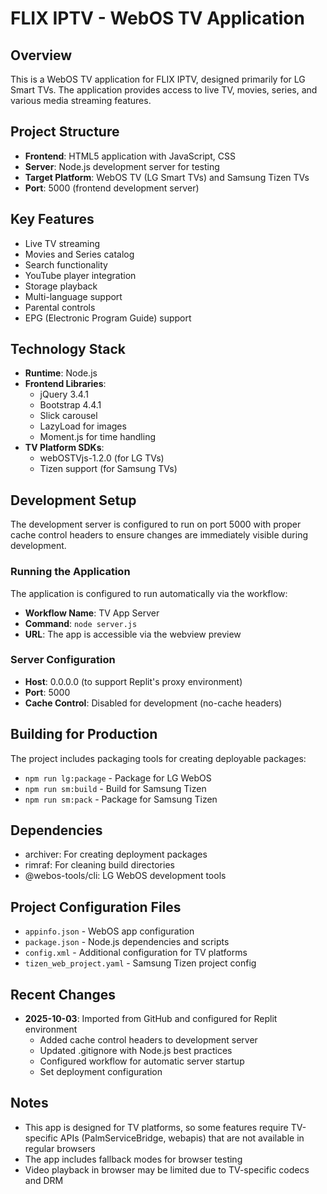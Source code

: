 # FLIX IPTV - WebOS TV Application

## Overview
This is a WebOS TV application for FLIX IPTV, designed primarily for LG Smart TVs. The application provides access to live TV, movies, series, and various media streaming features.

## Project Structure
- **Frontend**: HTML5 application with JavaScript, CSS
- **Server**: Node.js development server for testing
- **Target Platform**: WebOS TV (LG Smart TVs) and Samsung Tizen TVs
- **Port**: 5000 (frontend development server)

## Key Features
- Live TV streaming
- Movies and Series catalog
- Search functionality
- YouTube player integration
- Storage playback
- Multi-language support
- Parental controls
- EPG (Electronic Program Guide) support

## Technology Stack
- **Runtime**: Node.js
- **Frontend Libraries**: 
  - jQuery 3.4.1
  - Bootstrap 4.4.1
  - Slick carousel
  - LazyLoad for images
  - Moment.js for time handling
- **TV Platform SDKs**:
  - webOSTVjs-1.2.0 (for LG TVs)
  - Tizen support (for Samsung TVs)

## Development Setup
The development server is configured to run on port 5000 with proper cache control headers to ensure changes are immediately visible during development.

### Running the Application
The application is configured to run automatically via the workflow:
- **Workflow Name**: TV App Server
- **Command**: `node server.js`
- **URL**: The app is accessible via the webview preview

### Server Configuration
- **Host**: 0.0.0.0 (to support Replit's proxy environment)
- **Port**: 5000
- **Cache Control**: Disabled for development (no-cache headers)

## Building for Production
The project includes packaging tools for creating deployable packages:
- `npm run lg:package` - Package for LG WebOS
- `npm run sm:build` - Build for Samsung Tizen
- `npm run sm:pack` - Package for Samsung Tizen

## Dependencies
- archiver: For creating deployment packages
- rimraf: For cleaning build directories
- @webos-tools/cli: LG WebOS development tools

## Project Configuration Files
- `appinfo.json` - WebOS app configuration
- `package.json` - Node.js dependencies and scripts
- `config.xml` - Additional configuration for TV platforms
- `tizen_web_project.yaml` - Samsung Tizen project config

## Recent Changes
- **2025-10-03**: Imported from GitHub and configured for Replit environment
  - Added cache control headers to development server
  - Updated .gitignore with Node.js best practices
  - Configured workflow for automatic server startup
  - Set deployment configuration

## Notes
- This app is designed for TV platforms, so some features require TV-specific APIs (PalmServiceBridge, webapis) that are not available in regular browsers
- The app includes fallback modes for browser testing
- Video playback in browser may be limited due to TV-specific codecs and DRM

